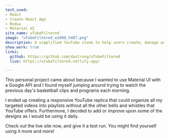 ```yaml
---
tech_used:
- React
- Create React App
- Redux
- Material UI
site_name: uTubeFiltered
image: "uTubeFiltered_w1000_h487.png"
description: A simplified YouTube clone to help users create, manage and watch playlists
show_work: true
links:
  github: https://github.com/dastrong/uTubeFiltered
  live: https://utubefiltered.netlify.app/

---
```

This personal project came about because I wanted to use Material UI with a Google API and I found myself jumping around trying to watch the previous day's basketball clips and programs each morning.

I ended up creating a responsive YouTube replica that could organize all my targeted videos into playlists without all the other bells and whistles that YouTube offers. Furthermore, I decided to add or improve upon some of the designs as I would be using it daily.

Check out the live site now, and give it a test run. You might find yourself using it more and more!